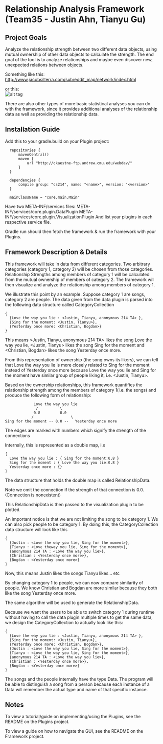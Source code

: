 # Relationship Analysis Framework <br /> (Team35 - Justin Ahn, Tianyu Gu)

## Project Goals
Analyze the relationship strength between two different data objects, using mutual ownership of other data objects 
to calculate the strength.
The end goal of the tool is to analyze relationships and maybe even discover new, unexpected relations between objects.

Something like this: http://www.jacobsilterra.com/subreddit_map/network/index.html

or this: <br /> ![alt tag](http://www.seilevel.com/requirements/wp-content/uploads/2015/02/1-Alluvial-Diagram-Ex..png)

There are also other types of more basic statistical analyses you can do with the framework, since it provides additional analyses
of the relationship data as well as providing the relationship data.

## Installation Guide
Add this to your gradle.build on your Plugin project:
```
  repositories {
      mavenCentral()
      maven {
          url "http://ckaestne-ftp.andrew.cmu.edu/webdav/"
      }
  }

  dependencies {
      compile group: "cs214", name: "<name>", version: '<version>'
  }
  
  mainClassName = "core.main.Main"
```
Have two META-INF/services files:
META-INF/services/core.plugin.DataPlugin
META-INF/services/core.plugin.VisualizationPlugin
And list your plugins in each respective service file.

Gradle run should then fetch the framework & run the framework with your Plugins.

## Framework Description & Details
This framework will take in data from different categories. 
Two arbitrary categories (category 1, category 2) will be chosen from those categories. 
Relationship Strengths among members of category 1 will be calculated from the mutual ownership of members of category 2.
The framework will then visualize and analyze the relationship among members of category 1. 

We illustrate this point by an example. Suppose category 1 are songs, category 2 are people. 
The data given from the data plugin is parsed into the following data structure called CategoryCollection
```
{
  {Love the way you lie : <Justin, Tianyu, anonymous 214 TA> },
  {Sing for the moment: <Justin, Tianyu>},
  {Yesterday once more: <Christian, Bogdan>}
}
```
This means <Justin, Tianyu, anonymous 214 TA> likes the song Love the way you lie, 
           <Justin, Tianyu> likes the song Sing for the moment and
           <Christian, Bogdan> likes the song Yesterday once more.

From this representation of ownership (the song owns its likers), we can 
tell that Love the way you lie is more closely related to Sing for the moment instead of Yesterday once more
because Love the way you lie and Sing for the moment have similar group of people liking it, i.e. <Justin, Tianyu>. 

Based on the ownership relationships, this framework quantifies the 
relationship strength among the members of category 1(i.e. the songs) and produce the 
following form of relationship:
```
             Love the way you lie
              /    		 \
             0.8		 0.0
            /		          \	
Sing for the moment -- 0.0 --   Yesterday once more
```
The edges are marked with numbers which signify the strength of the connections

Internally, this is represented as a double map, i.e
```
{
  Love the way you lie : { Sing for the moment:0.8 }
  Sing for the moment : { Love the way you lie:0.8 }
  Yesterday once more : {}
}
```
The data structure that holds the double map is called RelationshipData.

Note we omit the connection if the strength of that connection is 0.0. (Connection is nonexistent)

This RelationshipData is then passed to the visualization plugin to be plotted.

An important notice is that we are not limiting the song to be category 1. 
We can also pick people to be category 1. By doing this, the CategoryCollection data structure will look like this
```
{
  {Justin : <Love the way you lie, Sing for the moment>},
  {Tianyu : <Love theway you lie, Sing for the moment>},
  {anonymous 214 TA : <Love the way you lie>},
  {Christian : <Yesterday once more>},
  {Bogdan : <Yesterday once more>}
}
```
Now, this means Justin likes the songs <Love the way you lie...>
                Tianyu likes... etc

By changing category 1 to people, we can now compare similarity of people.
We know Christian and Bogdan are more similar because they both like the song Yesterday once more.

The same algorithm will be used to generate the RelationshipData. 

Because we want the users to be able to switch category 1 during runtime without having to 
call the data plugin multiple times to get the same data, we design the CategoryCollection to 
actually look like this:
```
{
  {Love the way you lie : <Justin, Tianyu, anonymous 214 TA> },
  {Sing for the moment: <Justin, Tianyu>},
  {Yesterday once more: <Christian, Bogdan>}, 
  {Justin : <Love the way you lie, Sing for the moment>},
  {Tianyu : <Love the way you lie, Sing for the moment>},
  {anonymous 214 TA : <Love the way you lie>},
  {Christian : <Yesterday once more>},
  {Bogdan : <Yesterday once more>}
}
```
The songs and the people internally have the type Data. The program will be able to 
distinguish a song from a person because each instance of a Data will remember the
actual type and name of that specific instance.

## Notes

To view a tutorial/guide on implementing/using the Plugins, see the README on the Plugins project.

To view a guide on how to navigate the GUI, see the README on the Framework project.
























